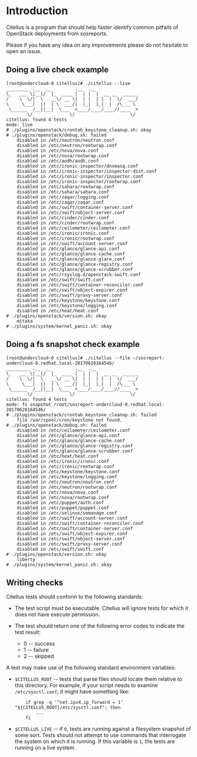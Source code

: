 # Introduction

Citellus is a program that should help faster identify common pitfails of OpenStack deployments from sosreports.

Please if you have any idea on any improvements please do not hesitate to open an issue.

## Doing a live check example

```
[root@undercloud-0 citellus]# ./citellus --live
_________ .__  __         .__  .__                
\_   ___ \|__|/  |_  ____ |  | |  |  __ __  ______
/    \  \/|  \   __\/ __ \|  | |  | |  |  \/  ___/
\     \___|  ||  | \  ___/|  |_|  |_|  |  /\___ \ 
 \______  /__||__|  \___  >____/____/____//____  >
        \/              \/                     \/ 
citellus: found 4 tests
mode: live
# ./plugins/openstack/crontab_keystone_cleanup.sh: okay 
# ./plugins/openstack/debug.sh: failed 
    disabled in /etc/neutron/neutron.conf
    disabled in /etc/neutron/rootwrap.conf
    disabled in /etc/nova/nova.conf
    disabled in /etc/nova/rootwrap.conf
    disabled in /etc/aodh/aodh.conf
    disabled in /etc/ironic-inspector/dnsmasq.conf
    disabled in /etc/ironic-inspector/inspector-dist.conf
    disabled in /etc/ironic-inspector/inspector.conf
    disabled in /etc/ironic-inspector/rootwrap.conf
    disabled in /etc/sahara/rootwrap.conf
    disabled in /etc/sahara/sahara.conf
    disabled in /etc/zaqar/logging.conf
    disabled in /etc/zaqar/zaqar.conf
    disabled in /etc/swift/container-server.conf
    disabled in /etc/swift/object-server.conf
    disabled in /etc/cinder/cinder.conf
    disabled in /etc/cinder/rootwrap.conf
    disabled in /etc/ceilometer/ceilometer.conf
    disabled in /etc/ironic/ironic.conf
    disabled in /etc/ironic/rootwrap.conf
    disabled in /etc/swift/account-server.conf
    disabled in /etc/glance/glance-api.conf
    disabled in /etc/glance/glance-cache.conf
    disabled in /etc/glance/glance-glare.conf
    disabled in /etc/glance/glance-registry.conf
    disabled in /etc/glance/glance-scrubber.conf
    disabled in /etc/rsyslog.d/openstack-swift.conf
    disabled in /etc/swift/swift.conf
    disabled in /etc/swift/container-reconciler.conf
    disabled in /etc/swift/object-expirer.conf
    disabled in /etc/swift/proxy-server.conf
    disabled in /etc/keystone/keystone.conf
    disabled in /etc/keystone/logging.conf
    disabled in /etc/heat/heat.conf
# ./plugins/openstack/version.sh: okay 
    mitaka
# ./plugins/system/kernel_panic.sh: okay 

```

## Doing a fs snapshot check example

```
[root@undercloud-0 citellus]# ./citellus --file ~/sosreport-undercloud-0.redhat.local-20170628164546/
_________ .__  __         .__  .__                
\_   ___ \|__|/  |_  ____ |  | |  |  __ __  ______
/    \  \/|  \   __\/ __ \|  | |  | |  |  \/  ___/
\     \___|  ||  | \  ___/|  |_|  |_|  |  /\___ \ 
 \______  /__||__|  \___  >____/____/____//____  >
        \/              \/                     \/ 
citellus: found 4 tests
mode: fs snapshot /root/sosreport-undercloud-0.redhat.local-20170628164546/
# ./plugins/openstack/crontab_keystone_cleanup.sh: failed 
    file /var/spool/cron/keystone not found.
# ./plugins/openstack/debug.sh: failed 
    disabled in /etc/ceilometer/ceilometer.conf
    disabled in /etc/glance/glance-api.conf
    disabled in /etc/glance/glance-cache.conf
    disabled in /etc/glance/glance-registry.conf
    disabled in /etc/glance/glance-scrubber.conf
    disabled in /etc/heat/heat.conf
    disabled in /etc/ironic/ironic.conf
    disabled in /etc/ironic/rootwrap.conf
    disabled in /etc/keystone/keystone.conf
    disabled in /etc/keystone/logging.conf
    disabled in /etc/neutron/neutron.conf
    disabled in /etc/neutron/rootwrap.conf
    disabled in /etc/nova/nova.conf
    disabled in /etc/nova/rootwrap.conf
    disabled in /etc/puppet/auth.conf
    disabled in /etc/puppet/puppet.conf
    disabled in /etc/selinux/semanage.conf
    disabled in /etc/swift/account-server.conf
    disabled in /etc/swift/container-reconciler.conf
    disabled in /etc/swift/container-server.conf
    disabled in /etc/swift/object-expirer.conf
    disabled in /etc/swift/object-server.conf
    disabled in /etc/swift/proxy-server.conf
    disabled in /etc/swift/swift.conf
# ./plugins/openstack/version.sh: okay 
    liberty
# ./plugins/system/kernel_panic.sh: okay 
```

## Writing checks

Citellus tests should conform to the following standards:

- The test script must be executable. Citellus will ignore tests for
  which it does not have execute permission.

- The test should return one of the following error codes to indicate
  the test result:

    - 0 -- success
    - 1 -- failure
    - 2 -- skipped

A test may make use of the following standard environment variables:

- `$CITELLUS_ROOT` -- tests that parse files should locate them
  relative to this directory.  For example, if your script needs to
  examine `/etc/sysctl.conf`, it might have something like:

          if grep -q '^net.ipv4.ip_forward = 1' "${CITELLUS_ROOT}/etc/sysctl.conf"; then
              ...
          fi
- `$CITELLUS_LIVE` -- if `0`, tests are running against a filesystem
  snapshot of some sort.  Tests should not attempt to use commands
  that interrogate the system on which it is running.  If this
  variable is `1`, the tests are running on a live system.
